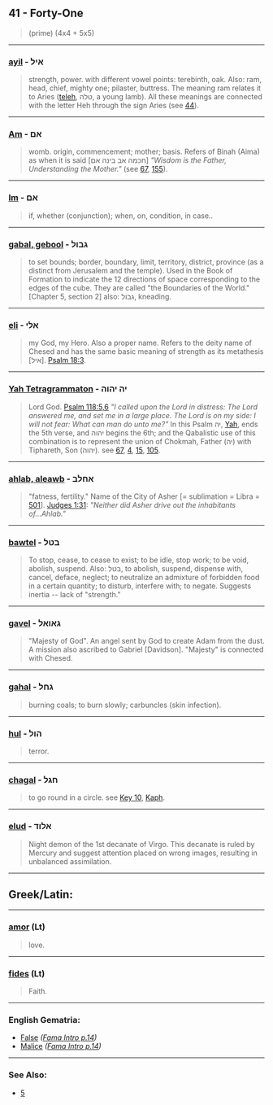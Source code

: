 ## 41 - Forty-One
> (prime) (4x4 + 5x5)

---

### [ayil](/keys/AIL) - איל
> strength, power. with different vowel points: terebinth, oak. Also: ram, head, chief, mighty one; pilaster, buttress. The meaning ram relates it to Aries ([teleh](/keys/TLH), טלה, a young lamb). All these meanings are connected with the letter Heh through the sign Aries (see [44](44)).

---

### [Am](/keys/AM) - אם
> womb. origin, commencement; mother; basis. Refers of Binah (Aima) as when it is said [חכמה אב בינה אם] *"Wisdom is the Father, Understanding the Mother."* (see [67](67), [155](155)).

---

### [Im](/keys/AM) - אם
> if, whether (conjunction); when, on, condition, in case..

---

### [gabal, gebool](/keys/GBVL) - גבול
> to set bounds; border, boundary, limit, territory, district, province (as a distinct from Jerusalem and the temple). Used in the Book of Formation to indicate the 12 directions of space corresponding to the edges of the cube. They are called "the Boundaries of the World." [Chapter 5, section 2] also: גבול, kneading.

---

### [eli](/keys/ALI) - אלי
> my God, my Hero. Also a proper name. Refers to the deity name of Chesed and has the same basic meaning of strength as its metathesis [איל]. [Psalm 18:3](http://biblehub.com/psalms/18-3.htm).

---

### [Yah Tetragrammaton](/keys/IH.IHVH) - יה יהוה
> Lord God. [Psalm 118:5,6](https://www.biblegateway.com/passage/?search=psalms+118%3A5-6&version=AKJV;WLC) *"I called upon the Lord in distress: The Lord answered me, and set me in a large place. The Lord is on my side: I will not fear: What can man do unto me?"* In this Psalm יה, [Yah](/keys/IH), ends the 5th verse, and יהוה begins the 6th; and the Qabalistic use of this combination is to represent the union of Chokmah, Father (יה) with Tiphareth, Son (יהוה). see [67](67), [4](4), [15](15), [105](105).

---

### [ahlab, aleawb](/keys/AChLB) - אחלב
> "fatness, fertility." Name of the City of Asher [= sublimation = Libra = [501](501)]. [Judges 1:31](http://biblehub.com/judges/1-31.htm): *"Neither did Asher drive out the inhabitants of...Ahlab."*

---

### [bawtel](/keys/BTL) - בטל
> To stop, cease, to cease to exist; to be idle, stop work; to be void, abolish, suspend. Also: בטל, to abolish, suspend, dispense with, cancel, deface, neglect; to neutralize an admixture of forbidden food in a certain quantity; to disturb, interfere with; to negate. Suggests inertia -- lack of "strength."

---

### [gavel](/keys/GAVAL) - גאואל
> "Majesty of God". An angel sent by God to create Adam from the dust. A mission also ascribed to Gabriel [Davidson]. "Majesty" is connected with Chesed.

---

### [gahal](/keys/GChL) - גחל
> burning coals; to burn slowly; carbuncles (skin infection).

---

### [hul](/keys/HVL) - הול
> terror.

---

### [chagal](/keys/ChGL) - חגל
> to go round in a circle. see [Key 10](10), [Kaph](/keys/K).

---

### [elud](/keys/ALVD) - אלוד
> Night demon of the 1st decanate of Virgo. This decanate is ruled by Mercury and suggest attention placed on wrong images, resulting in unbalanced assimilation.

---

## Greek/Latin:

---

### [amor](/latin?word=amor) (Lt)
> love.

---

### [fides](/latin?word=fides) (Lt)
> Faith.

---

### English Gematria:

- [False](/english?word=False) *([Fama Intro p.14](https://archive.org/stream/fameconfessionof00vaug#page/n14))*
- [Malice](/english?word=Malice) *([Fama Intro p.14](https://archive.org/stream/fameconfessionof00vaug#page/n14))*

---

### See Also:

- [5](5)
